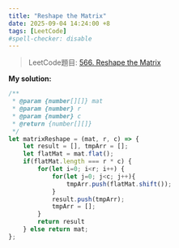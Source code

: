 ```yaml
---
title: "Reshape the Matrix"
date: 2025-09-04 14:24:00 +8
tags: [LeetCode]
#spell-checker: disable
---
```


> LeetCode題目: [566. Reshape the Matrix](https://leetcode.com/problems/reshape-the-matrix/description/)

**My solution:**
```js
/**
 * @param {number[][]} mat
 * @param {number} r
 * @param {number} c
 * @return {number[][]}
 */
let matrixReshape = (mat, r, c) => {
    let result = [], tmpArr = [];
    let flatMat = mat.flat();
    if(flatMat.length === r * c) {
        for(let i=0; i<r; i++) {
            for(let j=0; j<c; j++){
                tmpArr.push(flatMat.shift());
            }
            result.push(tmpArr);
            tmpArr = [];
        }
        return result
    } else return mat;
};
```
